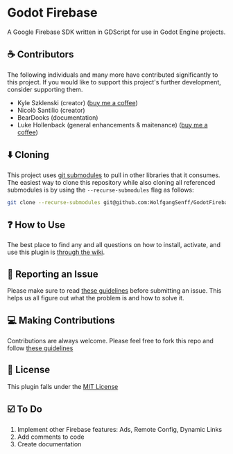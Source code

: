 # Godot Firebase

A Google Firebase SDK written in GDScript for use in Godot Engine projects.

## :coffee: Contributors

The following individuals and many more have contributed significantly to this project. If you would like to support this project's further development, consider supporting them.

- Kyle Szklenski (creator) ([buy me a coffee](https://ko-fi.com/kyleszklenski))
- Nicolò Santilio (creator)
- BearDooks (documentation)
- Luke Hollenback (general enhancements & maitenance) ([buy me a coffee](https://ko-fi.com/lukehollenback))

## :arrow_down:  Cloning

This project uses [git submodules](https://git-scm.com/book/en/v2/Git-Tools-Submodules) to pull in other libraries that it consumes. The easiest way to clone this repository while also cloning all referenced submodules is by using the `--recurse-submodules` flag as follows:

```bash
git clone --recurse-submodules git@github.com:WolfgangSenff/GodotFirebase.git
```

## :question: How to Use

The best place to find any and all questions on how to install, activate, and use this plugin is [through the wiki](https://github.com/WolfgangSenff/GodotFirebase/wiki).

## :bug: Reporting an Issue

Please make sure to read [these guidelines](https://github.com/WolfgangSenff/GodotFirebase/wiki/Contributing#issues) before submitting an issue. This helps us all figure out what the problem is and how to solve it.

## :computer: Making Contributions

Contributions are always welcome. Please feel free to fork this repo and follow [these guidelines](https://github.com/WolfgangSenff/GodotFirebase/wiki/Contributing) 

## :memo:  License

This plugin falls under the [MIT License](https://github.com/WolfgangSenff/GodotFirebase/blob/master/LICENSE)

## :ballot_box_with_check: To Do

1. Implement other Firebase features: Ads, Remote Config, Dynamic Links
2. Add comments to code
3. Create documentation